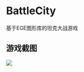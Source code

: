 # BattleCity
基于EGE图形库的坦克大战游戏

## 游戏截图

![](https://github.com/SiriYXR/BattleCity/raw/master/README/1.jpg)  

